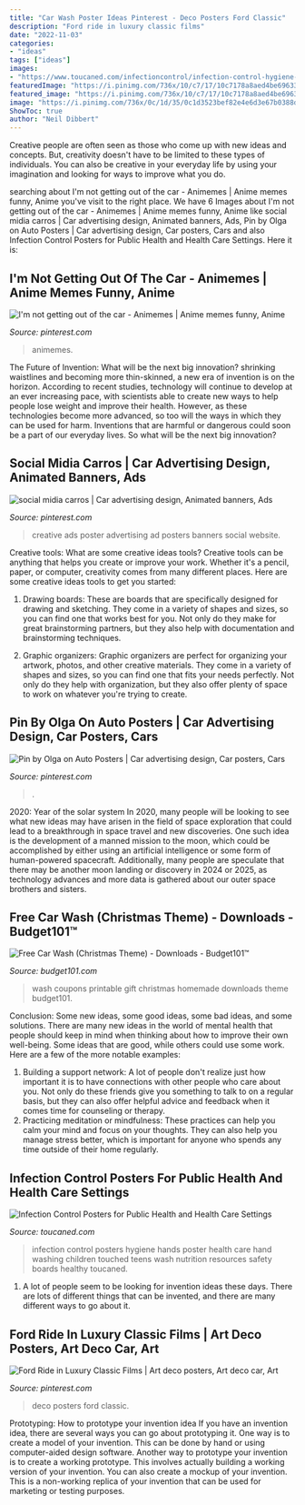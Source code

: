 ```yaml
---
title: "Car Wash Poster Ideas Pinterest - Deco Posters Ford Classic"
description: "Ford ride in luxury classic films"
date: "2022-11-03"
categories:
- "ideas"
tags: ["ideas"]
images:
- "https://www.toucaned.com/infectioncontrol/infection-control-hygiene-posters/images/whathaveyoutouchedclinic-large.jpg"
featuredImage: "https://i.pinimg.com/736x/10/c7/17/10c7178a8aed4be69633fbeecb1a56ed.jpg"
featured_image: "https://i.pinimg.com/736x/10/c7/17/10c7178a8aed4be69633fbeecb1a56ed.jpg"
image: "https://i.pinimg.com/736x/0c/1d/35/0c1d3523bef82e4e6d3e67b0388d2531--car-posters-art-deco-posters.jpg"
ShowToc: true
author: "Neil Dibbert"
---
```



Creative people are often seen as those who come up with new ideas and concepts. But, creativity doesn't have to be limited to these types of individuals. You can also be creative in your everyday life by using your imagination and looking for ways to improve what you do.

	

		
searching about I&#039;m not getting out of the car - Animemes | Anime memes funny, Anime you've visit to the right place. We have 6 Images about I&#039;m not getting out of the car - Animemes | Anime memes funny, Anime like social midia carros | Car advertising design, Animated banners, Ads, Pin by Olga on Auto Posters | Car advertising design, Car posters, Cars and also Infection Control Posters for Public Health and Health Care Settings. Here it is:
		
    
## I&#039;m Not Getting Out Of The Car - Animemes | Anime Memes Funny, Anime

<img loading=lazy src="https://i.pinimg.com/736x/10/c7/17/10c7178a8aed4be69633fbeecb1a56ed.jpg" onerror="this.onerror=null;this.src='https://tse3.mm.bing.net/th?id=OIP.RiCm071Aud7jQCRhaiHQBAHaMn&amp;pid=15.1';" alt="I&#039;m not getting out of the car - Animemes | Anime memes funny, Anime">

_Source: pinterest.com_

>animemes. 

	

The Future of Invention: What will be the next big innovation?
shrinking waistlines and becoming more thin-skinned, a new era of invention is on the horizon. According to recent studies, technology will continue to develop at an ever increasing pace, with scientists able to create new ways to help people lose weight and improve their health. 
However, as these technologies become more advanced, so too will the ways in which they can be used for harm. Inventions that are harmful or dangerous could soon be a part of our everyday lives. So what will be the next big innovation?

    
## Social Midia Carros | Car Advertising Design, Animated Banners, Ads

<img loading=lazy src="https://i.pinimg.com/736x/45/17/2f/45172f7f40f1a0f7382960336cf12332.jpg" onerror="this.onerror=null;this.src='https://tse1.mm.bing.net/th?id=OIP.wAPMFt5dtcyqzLbYFaxgVwHaJ_&amp;pid=15.1';" alt="social midia carros | Car advertising design, Animated banners, Ads">

_Source: pinterest.com_

>creative ads poster advertising ad posters banners social website. 

	

Creative tools: What are some creative ideas tools?
Creative tools can be anything that helps you create or improve your work. Whether it's a pencil, paper, or computer, creativity comes from many different places. Here are some creative ideas tools to get you started:
1. Drawing boards: These are boards that are specifically designed for drawing and sketching. They come in a variety of shapes and sizes, so you can find one that works best for you. Not only do they make for great brainstorming partners, but they also help with documentation and brainstorming techniques.

2. Graphic organizers: Graphic organizers are perfect for organizing your artwork, photos, and other creative materials. They come in a variety of shapes and sizes, so you can find one that fits your needs perfectly. Not only do they help with organization, but they also offer plenty of space to work on whatever you're trying to create.

    
## Pin By Olga On Auto Posters | Car Advertising Design, Car Posters, Cars

<img loading=lazy src="https://i.pinimg.com/736x/7d/ef/b5/7defb5bf9b0b4ac5d50382707d637d63.jpg" onerror="this.onerror=null;this.src='https://tse3.mm.bing.net/th?id=OIP.jnOl7B23LgepJ9I3H-kdDgHaK5&amp;pid=15.1';" alt="Pin by Olga on Auto Posters | Car advertising design, Car posters, Cars">

_Source: pinterest.com_

>. 

	

2020: Year of the solar system
In 2020, many people will be looking to see what new ideas may have arisen in the field of space exploration that could lead to a breakthrough in space travel and new discoveries. One such idea is the development of a manned mission to the moon, which could be accomplished by either using an artificial intelligence or some form of human-powered spacecraft. Additionally, many people are speculate that there may be another moon landing or discovery in 2024 or 2025, as technology advances and more data is gathered about our outer space brothers and sisters.

    
## Free Car Wash (Christmas Theme) - Downloads - Budget101™

<img loading=lazy src="https://www.budget101.com/downloads/free-car-wash_Zn3.jpg" onerror="this.onerror=null;this.src='https://tse2.mm.bing.net/th?id=OIP.jAejySCldB_n06hJyF7U4wAAAA&amp;pid=15.1';" alt="Free Car Wash (Christmas Theme) - Downloads - Budget101™">

_Source: budget101.com_

>wash coupons printable gift christmas homemade downloads theme budget101. 

	

Conclusion: Some new ideas, some good ideas, some bad ideas, and some solutions.
There are many new ideas in the world of mental health that people should keep in mind when thinking about how to improve their own well-being. Some ideas that are good, while others could use some work. Here are a few of the more notable examples: 
1) Building a support network: A lot of people don't realize just how important it is to have connections with other people who care about you. Not only do these friends give you something to talk to on a regular basis, but they can also offer helpful advice and feedback when it comes time for counseling or therapy. 
2) Practicing meditation or mindfulness: These practices can help you calm your mind and focus on your thoughts. They can also help you manage stress better, which is important for anyone who spends any time outside of their home regularly.

    
## Infection Control Posters For Public Health And Health Care Settings

<img loading=lazy src="https://www.toucaned.com/infectioncontrol/infection-control-hygiene-posters/images/whathaveyoutouchedclinic-large.jpg" onerror="this.onerror=null;this.src='https://tse2.mm.bing.net/th?id=OIP.GXksRyvLiPGbzH191AGPXwHaLc&amp;pid=15.1';" alt="Infection Control Posters for Public Health and Health Care Settings">

_Source: toucaned.com_

>infection control posters hygiene hands poster health care hand washing children touched teens wash nutrition resources safety boards healthy toucaned. 

	

1. A lot of people seem to be looking for invention ideas these days. There are lots of different things that can be invented, and there are many different ways to go about it. 

    
## Ford Ride In Luxury Classic Films | Art Deco Posters, Art Deco Car, Art

<img loading=lazy src="https://i.pinimg.com/736x/0c/1d/35/0c1d3523bef82e4e6d3e67b0388d2531--car-posters-art-deco-posters.jpg" onerror="this.onerror=null;this.src='https://tse3.mm.bing.net/th?id=OIP.yPjeqz9sxT-AO1QpAUCLtAC4FS&amp;pid=15.1';" alt="Ford Ride in Luxury Classic Films | Art deco posters, Art deco car, Art">

_Source: pinterest.com_

>deco posters ford classic. 

	

Prototyping: How to prototype your invention idea
If you have an invention idea, there are several ways you can go about prototyping it. One way is to create a model of your invention. This can be done by hand or using computer-aided design software. Another way to prototype your invention is to create a working prototype. This involves actually building a working version of your invention. You can also create a mockup of your invention. This is a non-working replica of your invention that can be used for marketing or testing purposes.

